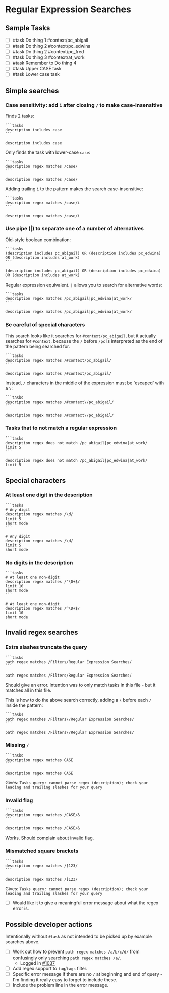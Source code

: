 # Regular Expression Searches

## Sample Tasks

- [ ] #task Do thing 1 #context/pc_abigail
- [ ] #task Do thing 2 #context/pc_edwina
- [ ] #task Do thing 2 #context/pc_fred
- [ ] #task Do thing 3 #context/at_work
- [ ] #task Remember to Do thing 4
- [ ] #task Upper CASE task
- [ ] #task Lower case task

## Simple searches

### Case sensitivity: add `i` after closing `/` to make case-insensitive

Finds 2 tasks:

````text
```tasks
description includes case
```
````

```tasks
description includes case
```

Only finds the task with lower-case `case`:

````text
```tasks
description regex matches /case/
```
````

```tasks
description regex matches /case/
```

Adding trailing `i` to the pattern makes the search case-insensitive:

````text
```tasks
description regex matches /case/i
```
````

```tasks
description regex matches /case/i
```

### Use pipe (|) to separate one of a number of alternatives

Old-style boolean combination:

````text
```tasks
(description includes pc_abigail) OR (description includes pc_edwina) OR (description includes at_work)
```
````

```tasks
(description includes pc_abigail) OR (description includes pc_edwina) OR (description includes at_work)
```

Regular expression equivalent. `|` allows you to search for alternative words:

````text
```tasks
description regex matches /pc_abigail|pc_edwina|at_work/
```
````

```tasks
description regex matches /pc_abigail|pc_edwina|at_work/
```

### Be careful of special characters

This search looks like it searches for `#context/pc_abigail`, but it actually searches for `#context`, because the `/` before `/pc` is interpreted as the end of the pattern being searched for.

````text
```tasks
description regex matches /#context/pc_abigail/
```
````

```tasks
description regex matches /#context/pc_abigail/
```

Instead, `/` characters in the middle of the expression must be 'escaped' with a `\`:

````text
```tasks
description regex matches /#context\/pc_abigail/
```
````

```tasks
description regex matches /#context\/pc_abigail/
```

### Tasks that to not match a regular expression

````text
```tasks
description regex does not match /pc_abigail|pc_edwina|at_work/
limit 5
```
````

```tasks
description regex does not match /pc_abigail|pc_edwina|at_work/
limit 5
```

## Special characters

### At least one digit in the description

````text
```tasks
# Any digit
description regex matches /\d/
limit 5
short mode
```
````

```tasks
# Any digit
description regex matches /\d/
limit 5
short mode
```

### No digits in the description

````text
```tasks
# At least one non-digit
description regex matches /^\D+$/
limit 10
short mode
```
````

```tasks
# At least one non-digit
description regex matches /^\D+$/
limit 10
short mode
```

## Invalid regex searches

### Extra slashes truncate the query

````text
```tasks
path regex matches /Filters/Regular Expression Searches/
```
````

```tasks
path regex matches /Filters/Regular Expression Searches/
```

Should give an error. Intention was to only match tasks in this file - but it matches all in this file.

This is how to do the above search correctly, adding a `\` before each `/` inside the pattern:

````text
```tasks
path regex matches /Filters\/Regular Expression Searches/
```
````

```tasks
path regex matches /Filters\/Regular Expression Searches/
```

### Missing `/`

````text
```tasks
description regex matches CASE
```
````

```tasks
description regex matches CASE
```

Gives:
`Tasks query: cannot parse regex (description); check your leading and trailing slashes for your query`

### Invalid flag

````text
```tasks
description regex matches /CASE/&
```
````

```tasks
description regex matches /CASE/&
```

Works. Should complain about invalid flag.

### Mismatched square brackets

````text
```tasks
description regex matches /[123/
```
````

```tasks
description regex matches /[123/
```

Gives:
`Tasks query: cannot parse regex (description); check your leading and trailing slashes for your query`

- [ ] Would like it to give a meaningful error message about what the regex error is.

## Possible developer actions

Intentionally without `#task` as not intended to be picked up by example searches above.

- [ ] Work out how to prevent `path regex matches /a/b/c/d/` from confusingly only searching `path regex matches /a/`.
  - Logged in [#1037](https://github.com/obsidian-tasks-group/obsidian-tasks/issues/1037)
- [ ] Add regex support to `tag`/`tags` filter.
- [ ] Specific error message if there are no `/` at beginning and end of query - I'm finding it really easy to forget to include these.
- [ ] Include the problem line in the error message.
